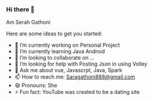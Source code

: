 ### Hi there 👋

 Am Serah Gathoni
 
Here are some ideas to get you started:

- 🔭 I’m currently working on Personal Project
- 🌱 I’m currently learning Java Android
- 👯 I’m looking to collaborate on ...
- 🤔 I’m looking for help with Posting Json in using Volley
- 💬 Ask me about vue, Javascrpt, Java, Spark
- 📫 How to reach me: Saragathoni888@gmail.com
- 😄 Pronouns: She
- ⚡ Fun fact: YouTube was created to be a dating site
